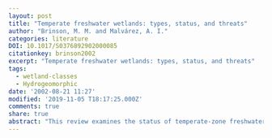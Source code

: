 ```yaml
---
layout: post
title: "Temperate freshwater wetlands: types, status, and threats"
author: "Brinson, M. M. and Malvárez, A. I."
categories: literature
DOI: 10.1017/S0376892902000085
citationkey: brinson2002
excerpt: "Temperate freshwater wetlands: types, status, and threats"
tags:
  - wetland-classes
  - Hydrogeomorphic
date: '2002-08-21 11:27'
modified: '2019-11-05 T18:17:25.000Z'
comments: true
share: true
abstract: "This review examines the status of temperate-zone freshwater wetlands and makes projections of how changes over the 2025 time horizon might affect their biodiversity. The six geographic regions addressed are temperate areas of North America, South America, northern Europe, northern Mediterranean, temperate Russia, Mongolia, north-east China, Korea and Japan, and southern Australia and New Zealand. Information from the recent technical literature, general accounts in books, and some first-hand experience provided the basis for describing major wetland types, their status and major threats. Loss of biodiversity is a consequence both of a reduction in area and deterioration in condition. The information base for either change is highly variable geographically. Many countries lack accurate inventories, and for those with inventories, classifications differ, thus making comparisons difficult. Factors responsible for losses and degradation include diversions and damming of river flows, disconnecting floodplain wetlands from flood flows, eutrophication, contamination, grazing, harvests of plants and animals, global warming, invasions of exotics, and the practices of filling, dyking and draining. In humid regions, drainage of depressions and flats has eliminated large areas of wetlands. In arid regions, irrigated agriculture directly competes with wetlands for water. Eutrophication is widespread, which, together with effects of invasive species, reduces biotic complexity. In northern Europe and the northern Mediterranean, losses have been ongoing for hundreds of years, while losses in North America accelerated during the 1950s through to the 1970s. In contrast, areas such as China appear to be on the cusp of expanding drainage projects and building impoundments that will eliminate and degrade freshwater wetlands. Generalizations and trends gleaned from this paper should be considered only as a starting point for developing world-scale data sets. One trend is that the more industrialized countries are likely to conserve their already impacted, remaining wetlands, while nations with less industrialization are now experiencing accelerated losses, and may continue to do so for the next several decades. Another observation is that countries with both protection and restoration programmes do not necessarily enjoy a net increase in area and improvement in condition. Consequently, both reductions in the rates of wetland loss and increases in the rates of restoration are needed in tandem to achieve overall improvements in wetland area and condition."
---
```

